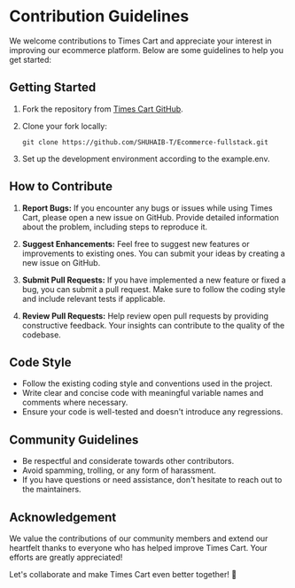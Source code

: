 # Contribution Guidelines

We welcome contributions to Times Cart and appreciate your interest in improving our ecommerce platform. Below are some guidelines to help you get started:

## Getting Started

1. Fork the repository from [Times Cart GitHub](https://github.com/SHUHAIB-T/Ecommerce-fullstack).
2. Clone your fork locally:
   
   ````
   git clone https://github.com/SHUHAIB-T/Ecommerce-fullstack.git
   ````
3. Set up the development environment according to the example.env.

## How to Contribute

1. **Report Bugs:** If you encounter any bugs or issues while using Times Cart, please open a new issue on GitHub. Provide detailed information about the problem, including steps to reproduce it.

2. **Suggest Enhancements:** Feel free to suggest new features or improvements to existing ones. You can submit your ideas by creating a new issue on GitHub.

3. **Submit Pull Requests:** If you have implemented a new feature or fixed a bug, you can submit a pull request. Make sure to follow the coding style and include relevant tests if applicable.

4. **Review Pull Requests:** Help review open pull requests by providing constructive feedback. Your insights can contribute to the quality of the codebase.

## Code Style

- Follow the existing coding style and conventions used in the project.
- Write clear and concise code with meaningful variable names and comments where necessary.
- Ensure your code is well-tested and doesn't introduce any regressions.

## Community Guidelines

- Be respectful and considerate towards other contributors.
- Avoid spamming, trolling, or any form of harassment.
- If you have questions or need assistance, don't hesitate to reach out to the maintainers.

## Acknowledgement

We value the contributions of our community members and extend our heartfelt thanks to everyone who has helped improve Times Cart. Your efforts are greatly appreciated!

Let's collaborate and make Times Cart even better together! 🚀
